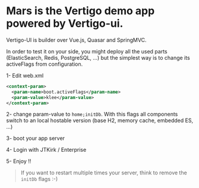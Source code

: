 # Mars is the Vertigo demo app powered by Vertigo-ui.

Vertigo-UI is builder over Vue.js, Quasar and SpringMVC.

In order to test it on your side, you might deploy all the used parts (ElasticSearch, Redis, PostgreSQL, ...) 
but the simplest way is to change its activeFlags from configuration.

1- Edit web.xml
```XML
<context-param>
  <param-name>boot.activeFlags</param-name>
  <param-value>klee</param-value>
</context-param>
```

2- change param-value to `home;initDb`. With this flags all components switch to an local hostable version (base H2, memory cache, embedded ES, ...)

3- boot your app server

4- Login with JTKirk / Enterprise

5- Enjoy !!


> If you want to restart multiple times your server, think to remove the `initDb` flags :-)
